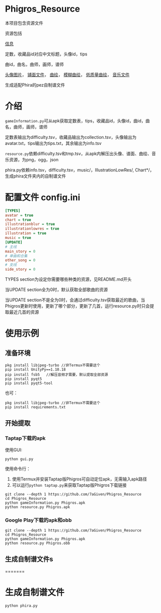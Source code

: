 # Phigros_Resource
本项目包含资源文件

资源包括

[信息](../../tree/info)

定数，收藏品id对应中文标题，头像id，tips

曲id，曲名，曲师，画师，谱师

[头像图片](../../tree/avatar)，
[铺面文件](../../tree/chart)，
[曲绘](../../tree/illustration)，
[模糊曲绘](../../tree/illustrationBlur)，
[低质量曲绘](../../tree/illustrationLowRes)，
[音乐文件](../../tree/music)

生成适配Phira的pez自制谱文件

# 介绍

`gameInformation.py`可从apk获取定数表，tips，收藏品id，头像id，曲id，曲名，曲师，画师，谱师

定数表输出为difficulty.tsv，收藏品输出为collection.tsv，头像输出为avatar.txt，tips输出为tips.txt，其余输出为info.tsv

`resource.py`依赖difficulty.tsv和tmp.tsv，从apk内解压出头像、谱面、曲绘、音乐资源，为png，ogg，json

phira.py依赖info.tsv，difficulty.tsv，music/，IllustrationLowRes/, Chart*/，生成phira文件夹内的自制谱文件
# 配置文件 config.ini
```ini
[TYPES]
avatar = true
chart = true
illustrationblur = true
illustrationlowres = true
illustration = true
music = true
[UPDATE]
# 主线
main_story = 0
# 单曲和合集
other_song = 0
# 支线
side_story = 0
```
TYPES section为设定你需要哪些种类的资源，见README.md开头

当UPDATE section全为0时，默认获取全部歌曲的资源

当UPDATE section不是全为0时，会通过difficulty.tsv获取最近的歌曲，当Phigros更新时使用，更新了哪个部分，更新了几首，运行resource.py时只会提取最近几首的资源
# 使用示例
## 准备环境
```shell
pkg install libjpeg-turbo //非Termux不需要这个
pip install UnityPy==1.10.18
pip install fsb5   //解压音频才需要，默认提取全部资源
pip install pyqt5
pip install pyqt5-tool
```
也可：
```
pkg install libjpeg-turbo //非Termux不需要这个
pip install requirements.txt
```
## 开始提取
### Taptap下载的apk
使用GUI:
```
python gui.py
```
使用命令行：
1. 使用Termux并安装Taptap版Phigros可自动定位apk，无需输入apk路径
2. 可以运行`python taptap.py`来获取Taptap版Phigros下载链接
```shell
git clone --depth 1 https://github.com/7aGiven/Phigros_Resource
cd Phigros_Resource
python gameInformation.py Phigros.apk
python resource.py Phigros.apk
```
### Google Play下载的apk和obb
```shell
git clone --depth 1 https://github.com/7aGiven/Phigros_Resource
cd Phigros_Resource
python gameInformation.py Phigros.apk
python resource.py Phigros.obb
```
## 生成自制谱文件s
=======
# 生成自制谱文件
`python phira.py`
